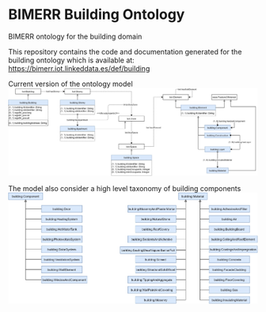 # BIMERR Building Ontology
BIMERR ontology for the building domain

This repository contains the code and documentation generated for the building ontology which is available at: https://bimerr.iot.linkeddata.es/def/building

Current version of the ontology model
![Current version of the model](https://github.com/oeg-upm/bimerr-building/blob/master/diagrams/ontology.jpg "Building model")


The model also consider a high level taxonomy of building components
![Current version of the model](https://github.com/oeg-upm/bimerr-building/blob/master/diagrams/component_taxonomy.jpg "Component Taxonomy")

